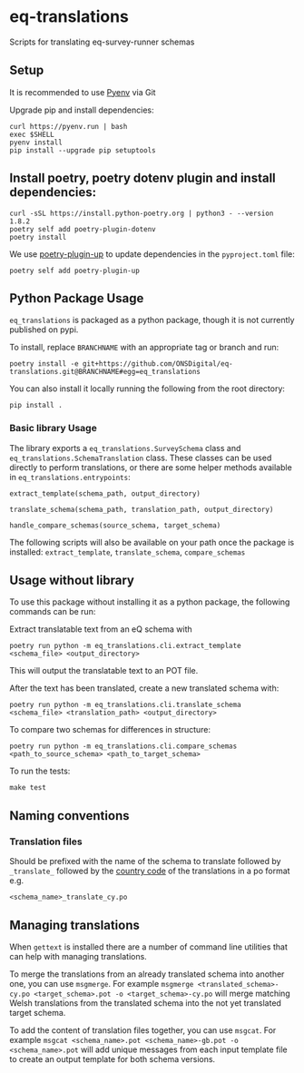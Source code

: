 # eq-translations

Scripts for translating eq-survey-runner schemas 

## Setup

It is recommended to use [Pyenv](https://github.com/pyenv/pyenv-installer) via Git

Upgrade pip and install dependencies:
```
curl https://pyenv.run | bash
exec $SHELL
pyenv install
pip install --upgrade pip setuptools
```

## Install poetry, poetry dotenv plugin and install dependencies:

``` shell
curl -sSL https://install.python-poetry.org | python3 - --version 1.8.2
poetry self add poetry-plugin-dotenv
poetry install
```

We use [poetry-plugin-up](https://github.com/MousaZeidBaker/poetry-plugin-up) to update dependencies in the `pyproject.toml` file:

```shell
poetry self add poetry-plugin-up
```

## Python Package Usage

`eq_translations` is packaged as a python package, though it is not currently published on pypi.

To install, replace `BRANCHNAME` with an appropriate tag or branch and run:

```
poetry install -e git+https://github.com/ONSDigital/eq-translations.git@BRANCHNAME#egg=eq_translations
```

You can also install it locally running the following from the root directory:

```
pip install .
```

### Basic library Usage
The library exports a `eq_translations.SurveySchema` class and `eq_translations.SchemaTranslation` class. These classes can be used directly to perform translations, or there are some helper methods available in `eq_translations.entrypoints`:

`extract_template(schema_path, output_directory)`

`translate_schema(schema_path, translation_path, output_directory)`

`handle_compare_schemas(source_schema, target_schema)`

The following scripts will also be available on your path once the package is installed: `extract_template`, `translate_schema`, `compare_schemas`

## Usage without library

To use this package without installing it as a python package, the following commands can be run: 

Extract translatable text from an eQ schema with

```
poetry run python -m eq_translations.cli.extract_template <schema_file> <output_directory>
```
This will output the translatable text to an POT file.


After the text has been translated, create a new translated schema with:

```
poetry run python -m eq_translations.cli.translate_schema <schema_file> <translation_path> <output_directory>
```

To compare two schemas for differences in structure:

```
poetry run python -m eq_translations.cli.compare_schemas <path_to_source_schema> <path_to_target_schema>
```

To run the tests:

```
make test
```

## Naming conventions

### Translation files

Should be prefixed with the name of the schema to translate followed by `_translate_` followed by the [country code](https://en.wikipedia.org/wiki/ISO_3166-1) of the translations in a po format e.g.

```
<schema_name>_translate_cy.po
```

## Managing translations

When `gettext` is installed there are a number of command line utilities that can help with managing translations.

To merge the translations from an already translated schema into another one, you can use `msgmerge`. For example `msgmerge <translated_schema>-cy.po <target_schema>.pot -o <target_schema>-cy.po` will merge matching Welsh translations from the translated schema into the not yet translated target schema.

To add the content of translation files together, you can use `msgcat`. For example `msgcat <schema_name>.pot <schema_name>-gb.pot -o <schema_name>.pot` will add unique messages from each input template file to create an output template for both schema versions.
